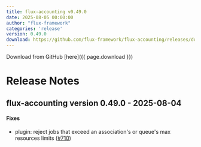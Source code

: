 ```yaml
---
title: flux-accounting v0.49.0
date: 2025-08-05 00:00:00
author: "flux-framework"
categories: 'release'
version: 0.49.0
download: https://github.com/flux-framework/flux-accounting/releases/download/v0.49.0/flux-accounting-0.49.0.tar.gz
---
```


Download from GitHub [here]({{ page.download }})

# Release Notes

flux-accounting version 0.49.0 - 2025-08-04
-------------------------------------------

#### Fixes

* plugin: reject jobs that exceed an association's or queue's max resources
limits ([#710](https://github.com/flux-framework/flux-accounting/issues/710))
